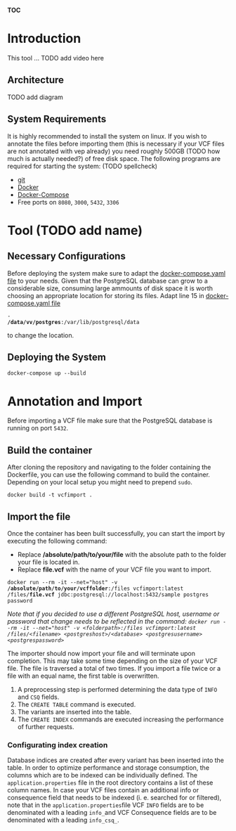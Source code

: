 __TOC__

# Introduction

This tool ...
TODO add video here

## Architecture

TODO add diagram

## System Requirements

It is highly recommended to install the system on linux. If you wish to annotate the files before importing them (this is necessary if your
VCF files are not annotated with vep already) you need roughly 500GB (TODO how much is actually needed?) of free disk space.
The following programs are required for starting the system: (TODO spellcheck)

- <a href="https://git-scm.com/book/en/v2/Getting-Started-Installing-Git" target="_blank">git</a>
- <a href="https://docs.docker.com/engine/install/" target="_blank">Docker</a>
- <a href="https://docs.docker.com/compose/install/" target="_blank">Docker-Compose</a>
- Free ports on `8080`, `3000`, `5432`, `3306`

# Tool (TODO add name)

## Necessary Configurations

Before deploying the system make sure to adapt the [docker-compose.yaml file](tool/docker-compose.yaml) to your needs.
Given that the PostgreSQL database can grow to a considerable size, consuming large ammounts of disk space it is worth
choosing an appropriate location for storing its files. Adapt line 15 in [docker-compose.yaml file](tool/docker-compose.yaml) <pre><code>- <b>/data/vv/postgres</b>:/var/lib/postgresql/data</code></pre> to change
the location.

## Deploying the System

<pre><code>docker-compose up --build</code></pre>

# Annotation and Import

Before importing a VCF file make sure that the PostgreSQL database is running on port `5432`. 

## Build the container

After cloning the repository and navigating to the folder containing the Dockerfile, you can use the following command to build the container. Depending on your local setup you might need to prepend `sudo`.

<pre><code>docker build -t vcfimport .</code></pre>

## Import the file

Once the container has been built successfully, you can start the import by executing the following command:
- Replace <b>/absolute/path/to/your/file</b> with the absolute path to the folder your file is located in.
- Replace <b>file.vcf</b> with the name of your VCF file you want to import. 

<pre><code>docker run --rm -it --net="host" -v <b>/absolute/path/to/your/vcffolder</b>:/files vcfimport:latest /files/<b>file.vcf</b> jdbc:postgresql://localhost:5432/sample postgres password</code></pre>

<i>Note that if you decided to use a different PostgreSQL host, username or password that change needs to be reflected in the command:
```docker run --rm -it --net="host" -v <folderpath>:/files vcfimport:latest /files/<filename> <postgreshost>/<database> <postgresusername> <postgrespassword>```</i>

The importer should now import your file and will terminate upon completion. 
This may take some time depending on the size of your VCF file. The file is traversed a total of two times.
If you import a file twice or a file with an equal name, the first table is overwritten.
1. A preprocessing step is performed determining the data type of <code>INFO</code> and <code>CSQ</code> fields.
2. The <code>CREATE TABLE</code> command is executed.
3. The variants are inserted into the table.
4. The <code>CREATE INDEX</code> commands are executed increasing the performance of further requests.

### Configurating index creation

Database indices are created after every variant has been inserted into the table. In order to optimize performance and storage consumption, the columns which are to be indexed can be individually defined. The <code>application.properties</code> file in the root directory contains a list of these column names. In case your VCF files contain an additional info or consequence field that needs to be indexed (i. e. searched for or filtered), note that in the `application.properties`file  VCF `INFO` fields are to be denominated with a leading `info_`and VCF Consequence fields are to be denominated with a leading `info_csq_`. 
